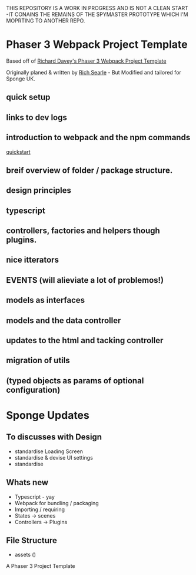 <aside class="warning">
THIS REPOSITORY IS A WORK IN PROGRESS AND IS NOT A CLEAN START -IT CONAINS THE REMAINS OF THE SPYMASTER PROTOTYPE WHICH I'M MOPRTING TO ANOTHER REPO.
</aside>

# Phaser 3 Webpack Project Template

Based off of [Richard Davey's Phaser 3 Webpack Project Template](https://github.com/photonstorm/phaser3-project-template)

Originally planed & written by [Rich Searle](//hypertrifle.com) - But Modified and tailored for Sponge UK.

## quick setup

## links to dev logs

## introduction to webpack and the npm commands 
[quickstart](https://medium.com/javascript-training/beginner-s-guide-to-webpack-b1f1a3638460)

## breif overview of folder / package structure.

## design principles

## typescript

## controllers, factories and helpers though plugins.

## nice itterators

## EVENTS (will alieviate a lot of problemos!)

## models as interfaces

## models and the data controller

## updates to the html and tacking controller

## migration of utils

## (typed objects as params of optional configuration)
  


# Sponge Updates

## To discusses with Design

- standardise Loading Screen
- standardise & devise UI settings
- standardise

## Whats new

- Typescript - yay
- Webpack for bundling / packaging
- Importing / requiring
- States -> scenes
- Controllers -> Plugins

## File Structure

- assets ()


A Phaser 3 Project Template


